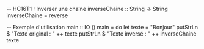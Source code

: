
-- HC16T1 : Inverser une chaîne
inverseChaine :: String -> String
inverseChaine = reverse

-- Exemple d'utilisation
main :: IO ()
main = do
    let texte = "Bonjour"
    putStrLn $ "Texte original : " ++ texte
    putStrLn $ "Texte inversé : " ++ inverseChaine texte
